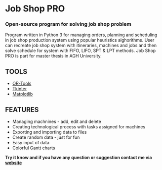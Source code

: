 # Job Shop PRO
### Open-source program for solving job shop problem

Program written in Python 3 for managing orders, planning and scheduling in job shop production system using popular heuristics alghorithms.
User can recreate job shop system with itineraries, machines and jobs and then solve schedule for system with FIFO, LIFO, SPT & LPT methods.
Job Shop PRO is part for master thesis in AGH University.

## TOOLS
* [OR-Tools](https://developers.google.com/optimization/)
* [Tkinter](https://wiki.python.org/moin/TkInter)
* [Matplotlib](https://matplotlib.org/)

## FEATURES
* Managing machnines - add, edit and delete
* Creating technological process with tasks assigned for machines
* Exporting and importing data to files
* Create random data - just for fun
* Easy input of data
* Colorful Gantt charts

**Try it know and if you have any question or suggestion contact me via [website](http://www.kastelik.com.pl/)**
